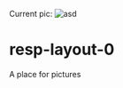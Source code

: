 Current pic:
![asd](https://user-images.githubusercontent.com/76606408/155178918-a875b413-ae13-46e3-886e-45ff9d6c241c.png)

# resp-layout-0
A place for pictures
